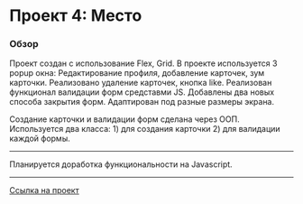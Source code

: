 # Проект 4: Место

### Обзор

Проект создан с использование Flex, Grid. В проекте используется 3 popup окна: Редактирование профиля, добавление карточек, зум карточки. Реализовано удаление карточек, кнопка like. Реализован функционал валидации форм средставми JS. Добавлены два новых способа закрытия форм. Адаптирован под разные размеры экрана. 

Создание карточки и валидации форм сделана через ООП. Используется два класса: 1) для создания карточки 2) для валидации каждой формы. 

---

Планируется доработка функциональности на Javascript.

---

[Ссылка на проект](https://alekseyvor.github.io/mesto/)

